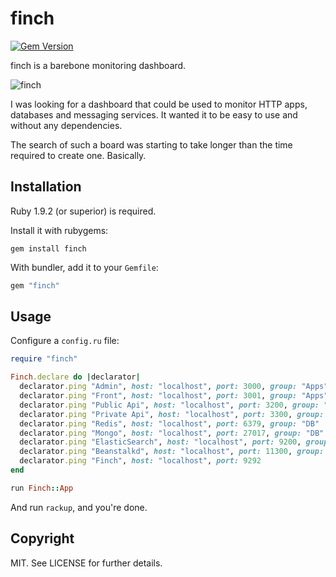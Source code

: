 # finch

[![Gem
Version](https://fury-badge.herokuapp.com/rb/finch.png)](http://badge.fury.io/rb/finch)

finch is a barebone monitoring dashboard.

![finch](https://raw.github.com/chatgris/finch/master/example/finch.jpg)

I was looking for a dashboard that could be used to monitor HTTP apps, databases
and messaging services. It wanted it to be easy to use and without any
dependencies.

The search of such a board was starting to take longer than the time required to
create one. Basically.

## Installation

Ruby 1.9.2 (or superior) is required.

Install it with rubygems:

``` shell
gem install finch
```

With bundler, add it to your `Gemfile`:

``` ruby
gem "finch"
```

## Usage

Configure a `config.ru` file:

``` ruby
require "finch"

Finch.declare do |declarator|
  declarator.ping "Admin", host: "localhost", port: 3000, group: "Apps"
  declarator.ping "Front", host: "localhost", port: 3001, group: "Apps"
  declarator.ping "Public Api", host: "localhost", port: 3200, group: "Api"
  declarator.ping "Private Api", host: "localhost", port: 3300, group: "Api"
  declarator.ping "Redis", host: "localhost", port: 6379, group: "DB"
  declarator.ping "Mongo", host: "localhost", port: 27017, group: "DB"
  declarator.ping "ElasticSearch", host: "localhost", port: 9200, group: "DB"
  declarator.ping "Beanstalkd", host: "localhost", port: 11300, group: "Messaging"
  declarator.ping "Finch", host: "localhost", port: 9292
end

run Finch::App
```

And run `rackup`, and you're done.


## Copyright

MIT. See LICENSE for further details.
